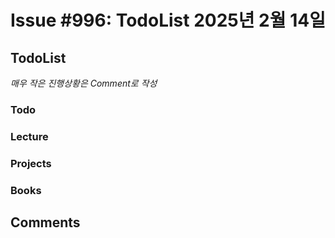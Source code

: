 # Issue #996: TodoList 2025년 2월 14일

## TodoList

*매우 작은 진행상황은 Comment로 작성*

### Todo  

### Lecture

### Projects

### Books


## Comments


